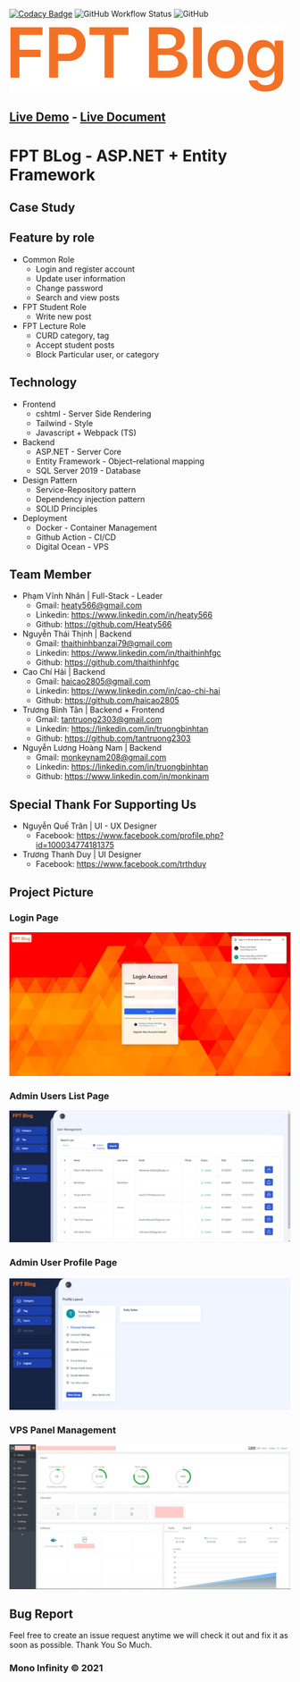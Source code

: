 [![Codacy Badge](https://app.codacy.com/project/badge/Grade/b4c241c9f6ac409cb56ebab6a2ca026e)](https://www.codacy.com/gh/MonoInfinity/fpt-blog/dashboard?utm_source=github.com&utm_medium=referral&utm_content=MonoInfinity/fpt-blog&utm_campaign=Badge_Grade)
![GitHub Workflow Status](https://img.shields.io/github/workflow/status/MonoInfinity/fpt-blog/auto-build-deploy)
![GitHub](https://img.shields.io/github/license/MonoInfinity/fpt-blog)

[![Grocery Store Logo](doc/logo.svg)](https://fptblog.vinhnhan.com)

## [Live Demo](https://fptblog.vinhnhan.com) - [Live Document](https://fptblog.vinhnhan.com)

# FPT BLog - ASP.NET + Entity Framework

## Case Study

## Feature by role

- Common Role
     - Login and register account
     - Update user information
     - Change password
     - Search and view posts
- FPT Student Role
     - Write new post
- FPT Lecture Role
     - CURD category, tag
     - Accept student posts
     - Block Particular user, or category

## Technology

- Frontend
     - cshtml - Server Side Rendering
     - Tailwind - Style
     - Javascript + Webpack (TS)
- Backend
     - ASP.NET - Server Core
     - Entity Framework - Object–relational mapping
     - SQL Server 2019 - Database
- Design Pattern
     - Service-Repository pattern
     - Dependency injection pattern
     - SOLID Principles
- Deployment
     - Docker - Container Management
     - Github Action - CI/CD
     - Digital Ocean - VPS

## Team Member

- Phạm Vĩnh Nhân | Full-Stack - Leader
     - Gmail: heaty566@gmail.com
     - Linkedin: https://www.linkedin.com/in/heaty566
     - Github: https://github.com/Heaty566
- Nguyễn Thái Thịnh | Backend
     - Gmail: thaithinhbanzai79@gmail.com
     - Linkedin: https://www.linkedin.com/in/thaithinhfgc
     - Github: https://github.com/thaithinhfgc
- Cao Chí Hải | Backend
     - Gmail: haicao2805@gmail.com
     - Linkedin: https://www.linkedin.com/in/cao-chi-hai
     - Github: https://github.com/haicao2805
- Trương Bỉnh Tân | Backend + Frontend
     - Gmail: tantruong2303@gmail.com
     - Linkedin: https://linkedin.com/in/truongbinhtan
     - Github: https://github.com/tantruong2303
- Nguyễn Lương Hoàng Nam | Backend
     - Gmail: monkeynam208@gmail.com
     - Linkedin: https://linkedin.com/in/truongbinhtan
     - Github: https://www.linkedin.com/in/monkinam

## Special Thank For Supporting Us

- Nguyễn Quế Trân | UI - UX Designer
     - Facebook: https://www.facebook.com/profile.php?id=100034774181375
- Trương Thanh Duy | UI Designer
     - Facebook: https://www.facebook.com/trthduy

## Project Picture

### Login Page

[![Login Page](doc/login-page.jpg)](https://fptblog.vinhnhan.com/auth/login)

### Admin Users List Page

[![Admin Users List Page](doc/admin-user-list.png)](https://fptblog.vinhnhan.com/admin/user/list)

### Admin User Profile Page

[![Admin User Profile Page](doc/admin-profile.png)](https://fptblog.vinhnhan.com/admin/user/profile)

### VPS Panel Management

![VPS Page](doc/vps.jpg)

## Bug Report

Feel free to create an issue request anytime we will check it out and fix it as soon as possible. Thank You So Much.

### Mono Infinity © 2021
